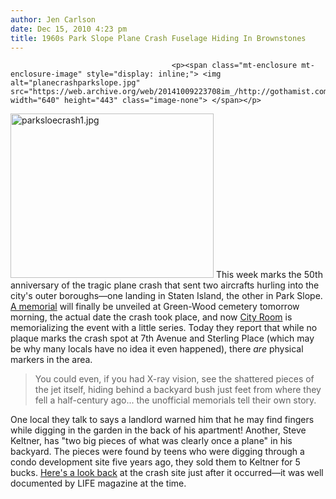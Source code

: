 ```yaml
---
author: Jen Carlson
date: Dec 15, 2010 4:23 pm
title: 1960s Park Slope Plane Crash Fuselage Hiding In Brownstones
---
```


	
										<p><span class="mt-enclosure mt-enclosure-image" style="display: inline;"> <img alt="planecrashparkslope.jpg" src="https://web.archive.org/web/20141009223708im_/http://gothamist.com/attachments/arts_jen/planecrashparkslope.jpg" width="640" height="443" class="image-none"> </span></p>

<p><span class="mt-enclosure mt-enclosure-image" style="display: inline;"> <img alt="parksloecrash1.jpg" src="https://web.archive.org/web/20141009223708im_/http://gothamist.com/attachments/arts_jen/parksloecrash1.jpg" width="325" height="263" class="image-right"> </span>This week marks the 50th anniversary of the tragic plane crash that sent two aircrafts hurling into the city&apos;s outer boroughs&#x2014;one landing in Staten Island, the other in Park Slope. <a href="https://web.archive.org/web/20141009223708/http://gothamist.com/2010/12/06/plane_crash_gets_memorialized_after.php">A memorial</a> will finally be unveiled at Green-Wood cemetery tomorrow morning, the actual date the crash took place, and now <a href="https://web.archive.org/web/20141009223708/http://cityroom.blogs.nytimes.com/2010/12/15/park-slope-plane-crash-the-lingering-scars/?src=tptw">City Room</a> is memorializing the event with a little series. Today they report that while no plaque marks the crash spot at 7th Avenue and Sterling Place (which may be why many locals have no idea it even happened), there <em>are</em> physical markers in the area.</p>

<blockquote>You could even, if you had X-ray vision, see the shattered pieces of the jet itself, hiding behind a backyard bush just feet from where they fell a half-century ago... the unofficial memorials tell their own story.</blockquote>

<p>One local they talk to says a landlord warned him that he may find fingers while digging in the garden in the back of his apartment! Another, Steve Keltner, has &quot;two big pieces of what was clearly once a plane&quot; in his backyard. The pieces were found by teens who were digging through a condo development site five years ago, they sold them to Keltner for 5 bucks. <a href="https://web.archive.org/web/20141009223708/http://gothamist.com/2009/12/16/flashback.php">Here&apos;s a look back</a> at the crash site just after it occurred&#x2014;it was well documented by LIFE magazine at the time.</p>					
										
									
				